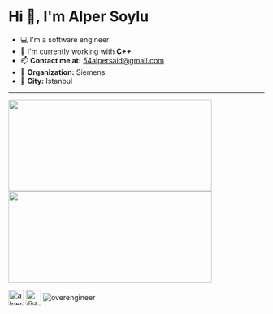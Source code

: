 # Hi 👋, I'm Alper Soylu

- 💻 I'm a software engineer
- 🔭 I'm currently working with **C++**
- 📫 **Contact me at:** 54alpersaid@gmail.com
- 💼 **Organization:** Siemens
- 🌆 **City:** Istanbul



---

<p>
<span align="left">
<img src="https://github-readme-stats.vercel.app/api?username=overengineer&layout=compact&show_icons=true&theme=github_dark&hide_border=true" height=180 width=400/>
</span>
<span align="right">
<img src="https://github-readme-stats.vercel.app/api/top-langs/?username=overengineer&layout=compact&hide=html&theme=github_dark&hide_border=true" height=180 width=400/>
</span>
</p>

<p>

<span>
  <span>
<a href="https://linkedin.com/in/alpersaidsoylu" target="blank"><img align="center" src="https://img.icons8.com/fluency/48/000000/linkedin.png" alt="alpersaidsoylu" height="30" width="30" /></a>
</span>
<span>
<a href="https://medium.com/@asoylu" target="blank"><img align="center" src="https://img.icons8.com/nolan/48/medium-new.png" alt="@asoylu" height="30" width="30" /></a>
</span>
  
  </span>
  <span>
<span> <img align=center src="https://komarev.com/ghpvc/?username=overengineer" alt="overengineer" /> </span>
<span/>
</p>

 <!-- <img src="https://735730.smushcdn.com/1022758/wp-content/uploads/2020/10/Office-Spaces-Scene-is-Iconic-for-Destroying-the-Office-Printer.gif?lossy=1&strip=1&webp=1"/>

```
                           ▂▂▁▁▂▂▂▂                     ▘ ▘ ▘▘▘▘
                       ▗▅▆██████████▆▄▂                      ▘ ▘
                   ▂▃▅▇█████████████████▙▂                    ▘ 
                  ▇███████████████████████▙▂                    
                 ▐██████████████████████████▙                   
               ▅█████████████████████████████▙                  
              ▗███████████████████████████████▙                 
             ▗█████▜▜▀▘▘▘▘▘▘▘▘▀▜▀▜▜▜█▜▜█▜██▜███▌                
             ▐████▘▘▘▘▘ ▘ ▘ ▘ ▘ ▘▘▀▘▀▘▘▔▘▔▘▔▜███▏               
             ████▚▘▘▘▘                       ▜██▎               
             ████▚▚▘▘                        ▕██▎               
             ▜███▚▚▙▆▇▇▆▙▙▙▙▂▁ ▚▗▗▅▇▇▇▇▇▇▇▙▂ ▕██▏               
             ▐███▜████████████▘ ▀▜█████▜▜▜▜▜▚▕█▋                
              ▜█▌▜███████████▊   ▜▜████▇▆█▚▚▘ ▜▏                
▚╸▘           ▐█▘▜▜▜█████▚▜▜█▘▘   ▜▚▚▜▜▀▘▀▀▘▘ ▐▎                
╷▘│▕╷  ╷     ▜██ ▘▘▘▘▀▀▜▘▜▘▜▚▘     ▘▘▘▘▘      ▐▋                
┃▕╷ ╹▏▕╹▏ ╸▁ ▐▜▉▚▘▘ ▘ ▘ ▘▘▘▚▜▘▘               ▐▏                
 ▏ ▏▕│ ▕╹▗ ▗▃▁▜█▍▚▘▘ ▘     ▘▘▚                ▗▘                
▕╷▌╷▂ ▏ ▕ ▙▄██▉▜▜▜▚▚▘ ▘   ▜████▙▙▚▇▇▘        ▗▘                 
 │ │  ┆ ▕ ▔▀▀▔▘▚▜█▙▚▘▘ ▘ ▘▜▜██▜▜▚▚▘▘         ┹                  
  ▏  ▕  ▍▕▘   ┃ ▔▔█▙▚▘▚▇▙▇████▜██▘▘▘▘▚▚▚▘  ▗▘             ▏     
╷ ╷▕   ▏┌ ┗╸  ┃ ▂▃██▙▜██████▚▙▃▃▚▙▅▄▃▚█▚▘▘ ▜▘      ▗    ┻▜▄▔    
┃▘┃ ╹╷▘╹▏ ▐███████▞█████▜▜▜▜███▜▜▜▜▘▀▘▘▚▚ ▚█▁▁▂▁   █┑  ▘▀▜▋     
          ▜████████▛████▙▚▚▜▜█████▚▘  ▗█▘▘▗█▜████▇▅█▙▄▗▃▃ █▗▁ ▗━
▆▇██▆▆▆▇█▇██▀▜█▜██▀▜███████▜▜▜▜▀▜▜▜▘▚▚███▀▜▀▔▀▜██████████▇████▇▆
▛███▋▀▘▜█▀▜▇▇▕█▙▆▙▘██▜▜██████▙▚▚▚▚ ▚▜███▘╺▘▚▚▆┯▚┭┭┬▗▗▃▃▂▁▁▀▀▀▀▀▀
█▙███▆█▆█▇█▇▆▇███▜▚▜█▚▜▜███████████████▘ ▗▙▘▚▘▚▚▚▚▜▚▚▚▜▜▜▜▜▜▜▜█▜
██████████████████▆██▚▘▜▜▜██████████▀▘   ▐██▆▆▆█▙▙▇▙▙▚▚▚▚▜▚▜▚▜▚▜
█████████▜███████████▚▘▘▜▚▜▜▜▀▜▀▀▀▘      ▕███▙ ▔▀▀▜████████████▚
██████▜████████████▜▜▚▘▘▘▚▘▜▚▚            ▜███▙▃    ▔▀▜█████████
█▜█▜██████████████▜▚▜▜▙▚▚▘▚▘▘▘▘▘         ▗███████▃▁     ▔▀▀▜████
█████████████████▜▘▚▚▜▚▚▘▚▘▘            ▗██████████▇▅▂      ▔▀▀▜

```
